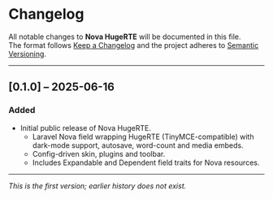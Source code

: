 # Changelog

All notable changes to **Nova HugeRTE** will be documented in this file.  
The format follows [Keep a Changelog](https://keepachangelog.com/en/1.1.0/) and the project adheres to [Semantic Versioning](https://semver.org).

---

## [0.1.0] – 2025-06-16
### Added
- Initial public release of Nova HugeRTE.
    - Laravel Nova field wrapping HugeRTE (TinyMCE-compatible) with dark-mode support, autosave, word-count and media embeds.
    - Config-driven skin, plugins and toolbar.
    - Includes Expandable and Dependent field traits for Nova resources.

---

*This is the first version; earlier history does not exist.*
